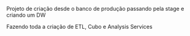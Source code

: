 Projeto de criação desde o banco de produção passando pela stage e criando um DW

Fazendo toda a criação de ETL, Cubo e Analysis Services
